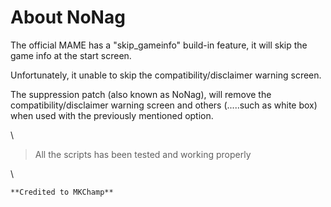 # About NoNag

The official MAME has a "skip_gameinfo" build-in feature, it will skip the game info at the start screen.

Unfortunately, it unable to skip the compatibility/disclaimer warning screen.

The suppression patch (also known as NoNag), will remove the compatibility/disclaimer warning screen and others (.....such as white box) when used with the previously mentioned option.

\
> All the scripts has been tested and working properly

\
```
**Credited to MKChamp**
```
